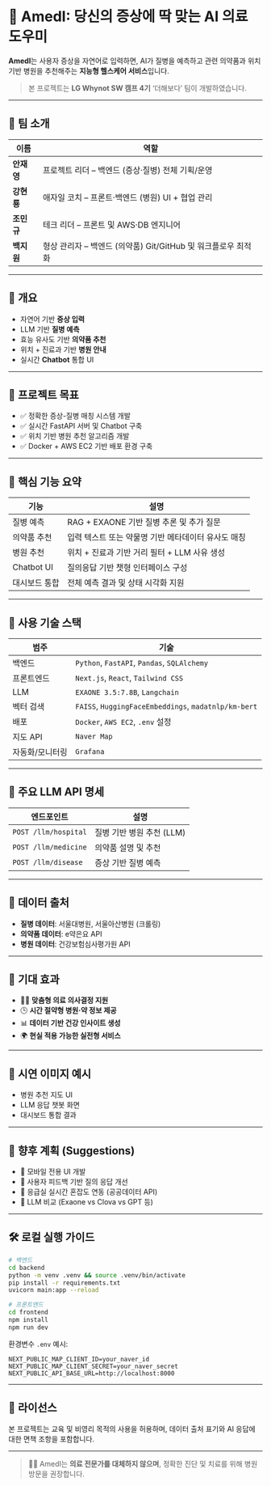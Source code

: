 # 🧠 AmedI: 당신의 증상에 딱 맞는 AI 의료 도우미

**AmedI**는 사용자 증상을 자연어로 입력하면, AI가 질병을 예측하고 관련 의약품과 위치 기반 병원을 추천해주는 **지능형 헬스케어 서비스**입니다.

> 본 프로젝트는 **LG Whynot SW 캠프 4기** ‘더해보다’ 팀이 개발하였습니다.
> 
---
## 👥 팀 소개

| 이름     | 역할 |
|----------|------|
| **안재영** | 프로젝트 리더 – 백엔드 (증상·질병) 전체 기획/운영 |
| **강현룡** | 애자일 코치 – 프론트·백엔드 (병원) UI + 협업 관리 |
| **조민규** | 테크 리더 – 프론트 및 AWS·DB 엔지니어 |
| **백지원** | 형상 관리자 – 백엔드 (의약품) Git/GitHub 및 워크플로우 최적화 |



---

## 📌 개요

- 자연어 기반 **증상 입력**
- LLM 기반 **질병 예측**
- 효능 유사도 기반 **의약품 추천**
- 위치 + 진료과 기반 **병원 안내**
- 실시간 **Chatbot** 통합 UI

---

## 🏁 프로젝트 목표

- ✅ 정확한 증상-질병 매칭 시스템 개발
- ✅ 실시간 FastAPI 서버 및 Chatbot 구축
- ✅ 위치 기반 병원 추천 알고리즘 개발
- ✅ Docker + AWS EC2 기반 배포 환경 구축

---

## 🚀 핵심 기능 요약

| 기능                  | 설명 |
|-----------------------|------|
| 질병 예측             | RAG + EXAONE 기반 질병 추론 및 추가 질문 |
| 의약품 추천           | 입력 텍스트 또는 약물명 기반 메타데이터 유사도 매칭 |
| 병원 추천             | 위치 + 진료과 기반 거리 필터 + LLM 사유 생성 |
| Chatbot UI            | 질의응답 기반 챗형 인터페이스 구성 |
| 대시보드 통합         | 전체 예측 결과 및 상태 시각화 지원 |

---

## 🧬 사용 기술 스택

| 범주         | 기술 |
|--------------|------|
| 백엔드       | `Python`, `FastAPI`, `Pandas`, `SQLAlchemy` |
| 프론트엔드   | `Next.js`, `React`, `Tailwind CSS` |
| LLM          | `EXAONE 3.5:7.8B`,  `Langchain` |
| 벡터 검색    | `FAISS`, `HuggingFaceEmbeddings`, `madatnlp/km-bert` |
| 배포         | `Docker`, `AWS EC2`, `.env` 설정 |
| 지도 API     | `Naver Map` |
| 자동화/모니터링 | `Grafana` |

---

## 🧪 주요 LLM API 명세

| 엔드포인트 | 설명 |
|------------|------|
| `POST /llm/hospital` | 질병 기반 병원 추천 (LLM) |
| `POST /llm/medicine` | 의약품 설명 및 추천 |
| `POST /llm/disease` | 증상 기반 질병 예측 |

---

## 🔗 데이터 출처

- **질병 데이터**: 서울대병원, 서울아산병원 (크롤링)
- **의약품 데이터**: e약은요 API
- **병원 데이터**: 건강보험심사평가원 API

---

## 🎯 기대 효과

- 🧑‍⚕️ **맞춤형 의료 의사결정 지원**
- 🕒 **시간 절약형 병원·약 정보 제공**
- 📊 **데이터 기반 건강 인사이트 생성**
- 🌍 **현실 적용 가능한 실전형 서비스**

---

## 📸 시연 이미지 예시

- 병원 추천 지도 UI
- LLM 응답 챗봇 화면
- 대시보드 통합 결과

---

## 🧪 향후 계획 (Suggestions)

- 📱 모바일 전용 UI 개발
- 🔁 사용자 피드백 기반 질의 응답 개선
- 🏥 응급실 실시간 혼잡도 연동 (공공데이터 API)
- 🔬 LLM 비교 (Exaone vs Clova vs GPT 등)

---

## 🛠️ 로컬 실행 가이드

```bash
# 백엔드
cd backend
python -m venv .venv && source .venv/bin/activate
pip install -r requirements.txt
uvicorn main:app --reload

# 프론트엔드
cd frontend
npm install
npm run dev
```

환경변수 `.env` 예시:
```env
NEXT_PUBLIC_MAP_CLIENT_ID=your_naver_id
NEXT_PUBLIC_MAP_CLIENT_SECRET=your_naver_secret
NEXT_PUBLIC_API_BASE_URL=http://localhost:8000
```

---

## 📄 라이선스

본 프로젝트는 교육 및 비영리 목적의 사용을 허용하며, 데이터 출처 표기와 AI 응답에 대한 면책 조항을 포함합니다.

---

> 👨‍⚕️ AmedI는 **의료 전문가를 대체하지 않으며**, 정확한 진단 및 치료를 위해 병원 방문을 권장합니다.
